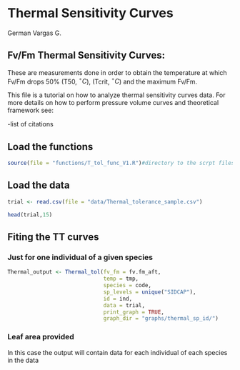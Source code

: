 Thermal Sensitivity Curves
================
German Vargas G.

Fv/Fm Thermal Sensitivity Curves:
-----------------------

These are measurements done in order to obtain the temperature at which Fv/Fm drops 50% (T50, $^{\circ}C$), (Tcrit, $^{\circ}C$) and the maximum Fv/Fm.

This file is a tutorial on how to analyze thermal sensitivity curves data. For more details on how to perform pressure volume curves and theoretical framework see:

-list of citations

Load the functions
------------------

``` r
source(file = "functions/T_tol_func_V1.R")#directory to the scrpt files containing the function
```

Load the data
-------------

``` r
trial <- read.csv(file = "data/Thermal_tolerance_sample.csv")

head(trial,15)
```

Fiting the TT curves
--------------------

### Just for one individual of a given species

``` r
Thermal_output <- Thermal_tol(fv_fm = fv.fm_aft,
                              temp = tmp,
                              species = code,
                              sp_levels = unique("SIDCAP"),
                              id = ind,
                              data = trial,
                              print_graph = TRUE,
                              graph_dir = "graphs/thermal_sp_id/")
```
### Leaf area provided

In this case the output will contain data for each individual of each species in the data

``` r

```
